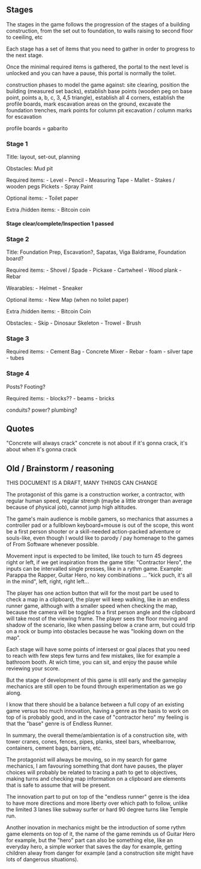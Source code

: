 ## Stages

The stages in the game follows the progression of the stages of a building construction,
from the set out to foundation, to walls raising to second floor to ceeiling, etc

Each stage has a set of items that you need to gather in order to progress to the next stage.

Once the minimal required items is gathered, the portal to the next level is unlocked and you can
have a pause, this portal is normally the toilet.


construction phases to model the game against:
site clearing, position the building (measured set backs), establish base points (wooden peg on 
base point, points a, b, c, 3, 4,5 triangle), establish all 4 corners, establish the profile boards,
mark escavation areas on the ground, excavate the foundation trenches, mark points for column pit 
excavation / column marks for escavation

profile boards = gabarito

### Stage 1

Title: layout, set-out, planning

Obstacles:
    Mud pit

Required items:
    - Level
    - Pencil
    - Measuring Tape
    - Mallet
    - Stakes / wooden pegs Pickets
    - Spray Paint

Optional items:
    - Toilet paper

Extra /hidden items:
    - Bitcoin coin

#### Stage clear/complete/Inspection 1 passed

### Stage 2

Title: Foundation Prep,  Escavation?, Sapatas, Viga Baldrame,  Foundation board?

Required items:
    - Shovel / Spade
    - Pickaxe
    - Cartwheel
    - Wood plank
    - Rebar

Wearables:
    - Helmet
    - Sneaker

Optional items:
    - New Map (when no toilet paper)

Extra /hidden items:
    - Bitcoin Coin

Obstacles:
    - Skip
    - Dinosaur Skeleton
    - Trowel
    - Brush

### Stage 3

Required items:
    - Cement Bag
    - Concrete Mixer
    - Rebar
    - foam
    - silver tape
    - tubes
    
### Stage 4

Posts? Footing?

Required items:
    - blocks??
    - beams
    - bricks

conduits? power? plumbing?



## Quotes

"Concrete will always crack"
    concrete is not about if it's gonna crack, it's about when it's gonna crack




## Old / Brainstorm /  reasoning

THIS DOCUMENT IS A DRAFT, MANY THINGS CAN CHANGE

The protagonist of this game is a construction worker, a contractor, with regular human speed,
regular strengh (maybe a little stronger than average because of physical job), cannot jump 
high altitudes.

The game's main audience is mobile gamers, so mechanics that assumes a controller pad
or a fullblown keyboard+mouse is out of the scope, this wont be a first person shooter or
a skill-needed action-packed adventure or souls-like, even though I would like to parody
/ pay homenage to the games of From Software whenever possible.

Movement input is expected to be limited, like touch to turn 45 degrees right or left, 
if we get inspiration from the game title: "Contractor Hero", the inputs can be intervalled 
single presses, like in a rythm game. Example: Parappa the Rapper, Guitar Hero, no key combinations
... "kick puch, it's all in the mind", left, right, right left...

The player has one action button that will for the most part be used to check a map in a clipboard,
the player will keep walking, like in an endless runner game, although with a smaller speed
when checking the map, because the camera will be toggled to a first person angle and the
clipboard will take most of the viewing frame. The player sees the floor moving and shadow of 
the scenario, like when passing below a crane arm, but could trip on a rock or bump into obstacles
because he was "looking down on the map".

Each stage will have some points of intersest or goal places that you need to reach with few steps
few turns and few mistakes, like for example a bathroom booth. At wich time, you can sit, and
enjoy the pause while reviewing your score.

But the stage of development of this game is still early and the gameplay mechanics are still open
to be found through experimentation as we go along.

I know that there should be a balance between a full copy of an existing game versus too much
innovation, having a genre as the basis to work on top of is probably good, and in the case of 
"contractor hero" my feeling is that the "base" genre is of Endless Runner.

In summary, the overall theme/ambientation is of a construction site, with tower cranes, cones,
fences, pipes, planks, steel bars, wheelbarrow, containers, cement bags, barriers, etc.

The protagonist will always be moving, so in my search for game mechanics, I am favouring something
that dont have pauses, the player choices will probably be related to tracing a path to get to
objectives, making turns and checking map information on a clipboard are elements that is safe
to assume that will be present.

The innovation part to put on top of the "endless runner" genre is the idea to have more directions
and more liberty over which path to follow, unlike the limited 3 lanes like subway surfer or hard 90
degree turns like Temple run.

Another inovation in mechanics might be the introduction of some rythm game elements on top of it,
the name of the game reminds us of Guitar Hero for example, but the "hero" part can also be something
else, like an everyday hero, a simple worker that saves the day for example, getting children
alway from danger for example (and a construction site might have lots of dangerous situations).


